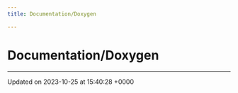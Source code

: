```yaml
---
title: Documentation/Doxygen

---
```


# Documentation/Doxygen








-------------------------------

Updated on 2023-10-25 at 15:40:28 +0000

